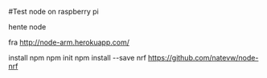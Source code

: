 #Test node on raspberry pi

hente node <p/>
fra http://node-arm.herokuapp.com/

install npm
npm init
npm install --save nrf
https://github.com/natevw/node-nrf




